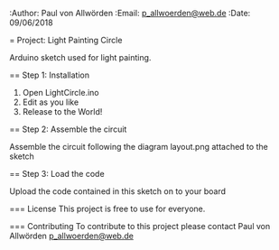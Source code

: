:Author: Paul von Allwörden
:Email: p_allwoerden@web.de
:Date: 09/06/2018

= Project: Light Painting Circle

Arduino sketch used for light painting.

== Step 1: Installation

1. Open LightCircle.ino
2. Edit as you like
3. Release to the World!

== Step 2: Assemble the circuit

Assemble the circuit following the diagram layout.png attached to the sketch

== Step 3: Load the code

Upload the code contained in this sketch on to your board

=== License
This project is free to use for everyone.

=== Contributing
To contribute to this project please contact Paul von Allwörden <p_allwoerden@web.de>
